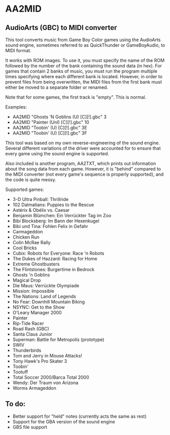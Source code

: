 # AA2MID
## AudioArts (GBC) to MIDI converter

This tool converts music from Game Boy Color games using the AudioArts sound engine, sometimes referred to as QuickThunder or GameBoyAudio, to MIDI format.

It works with ROM images. To use it, you must specify the name of the ROM followed by the number of the bank containing the sound data (in hex).
For games that contain 2 banks of music, you must run the program multiple times specifying where each different bank is located. However, in order to prevent files from being overwritten, the MIDI files from the first bank must either be moved to a separate folder or renamed.

Note that for some games, the first track is "empty". This is normal.

Examples:
* AA2MID "Ghosts 'N Goblins (U) [C][!].gbc" 3
* AA2MID "Painter (Unl) [C][!].gbc" 10
* AA2MID "Toobin' (U) [C][!].gbc" 3E
* AA2MID "Toobin' (U) [C][!].gbc" 3F

This tool was based on my own reverse-engineering of the sound engine. Several different variations of the driver were accounted for to ensure that every game using the sound engine is supported.

Also included is another program, AA2TXT, which prints out information about the song data from each game. However, it is "behind" compared to the MIDI converter (not every game's sequence is properly supported), and the code is quite messy.

Supported games:
  * 3-D Ultra Pinball: Thrillride
  * 102 Dalmatians: Puppies to the Rescue
  * Astérix & Obélix vs. Caesar
  * Benjamin Blümchen: Ein Verrückter Tag im Zoo
  * Bibi Blocksberg: Im Bann der Hexenkugel
  * Bibi und Tina: Fohlen Felix in Gefahr
  * Carmageddon
  * Chicken Run
  * Colin McRae Rally
  * Cool Bricks
  * Cubix: Robots for Everyone: Race 'n Robots
  * The Dukes of Hazzard: Racing for Home
  * Extreme Ghostbusters
  * The Flintstones: Burgertime in Bedrock
  * Ghosts 'n Goblins
  * Magical Drop
  * Die Maus: Verrückte Olympiade
  * Mission: Impossible
  * The Nations: Land of Legends
  * No Fear: Downhill Mountain Biking
  * NSYNC: Get to the Show
  * O'Leary Manager 2000
  * Painter
  * Rip-Tide Racer
  * Road Rash (GBC)
  * Santa Claus Junior
  * Superman: Battle for Metropolis (prototype)
  * SWIV
  * Thunderbirds
  * Tom and Jerry in Mouse Attacks!
  * Tony Hawk's Pro Skater 3
  * Toobin'
  * Tootuff
  * Total Soccer 2000/Barca Total 2000
  * Wendy: Der Traum von Arizona
  * Worms Armageddon

## To do:
  * Better support for "held" notes (currently acts the same as rest)
  * Support for the GBA version of the sound engine
  * GBS file support
